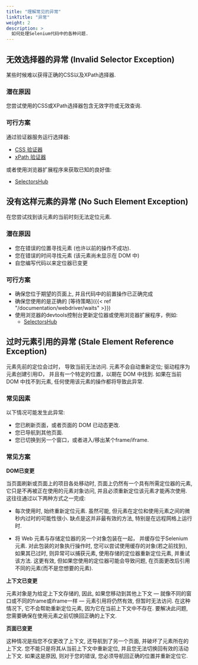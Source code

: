 ```yaml
---
title: "理解常见的异常"
linkTitle: "异常"
weight: 2
description: >
  如何处理Selenium代码中的各种问题.
---
```


## 无效选择器的异常 (Invalid Selector Exception)

某些时候难以获得正确的CSS以及XPath选择器.

### 潜在原因

您尝试使用的CSS或XPath选择器包含无效字符或无效查询.

### 可行方案

通过验证器服务运行选择器:
* [CSS 验证器](http://csslint.net/)
* [xPath 验证器](http://www.freeformatter.com/xpath-tester.html)

或者使用浏览器扩展程序来获取已知的良好值:
* [SelectorsHub](https://selectorshub.com/selectorshub/)

## 没有这样元素的异常 (No Such Element Exception)

在您尝试找到该元素的当前时刻无法定位元素.

### 潜在原因

* 您在错误的位置寻找元素 (也许以前的操作不成功).
* 您在错误的时间寻找元素 (该元素尚未显示在 DOM 中)
* 自您编写代码以来定位器已变更

### 可行方案

* 确保您位于期望的页面上, 并且代码中的前置操作已正确完成
* 确保您使用的是正确的 [等待策略]({{< ref "/documentation/webdriver/waits" >}})
* 使用浏览器的devtools控制台更新定位器或使用浏览器扩展程序，例如:
  * [SelectorsHub](https://selectorshub.com/selectorshub/)

## 过时元素引用的异常 (Stale Element Reference Exception)

元素先前的定位会过时，
导致当前无法访问.
元素不会自动重新定位;
驱动程序为元素创建引用ID，
并且有一个特定的位置，以期在 DOM 中找到.
如果在当前 DOM 中找不到元素,
任何使用该元素的操作都将导致此异常.

### 常见因素

以下情况可能发生此异常:

* 您已刷新页面，或者页面的 DOM 已动态更改.
* 您已导航到其他页面.
* 您已切换到另一个窗口，或者进入/移出某个frame/iframe.

### 常见方案

**DOM已变更**

当页面刷新或页面上的项目各处移动时,
页面上仍然有一个具有所需定位器的元素,
它只是不再被正在使用的元素对象访问,
并且必须重新定位该元素才能再次使用.
这往往通过以下两种方式之一完成:

* 每次使用时, 始终重新定位元素.
虽然可能, 但元素在定位和使用元素之间的微秒内过时的可能性很小.
缺点是这并非最有效的方法, 
特别是在远程网格上运行时.

* 将 Web 元素与存储定位器的另一个对象包装在一起，
并缓存位于Selenium元素.
对此包装的对象执行操作时,
您可以尝试使用缓存的对象(若之前找到),
如果其已过时, 则异常可以捕获元素,
使用存储的定位器重新定位元素, 并重试该方法.
这更有效, 但如果您使用的定位器可能会导致问题,
在页面更改后引用不同的元素(而不是您想要的元素).

**上下文已变更**

元素对象是为给定上下文存储的, 
因此, 如果您移动到其他上下文 —
就像不同的窗口或不同的frame或iframe一样 — 元素引用将仍然有效,
但暂时无法访问. 在这种情况下,
它不会帮助重新定位元素, 因为它在当前上下文中不存在.
要解决此问题, 您需要确保在使用元素之前切换回正确的上下文. 

**页面已变更**

这种情况是指您不仅更改了上下文, 还导航到了另一个页面, 
并破坏了元素所在的上下文.
您不能只是将其从当前上下文中重新定位,
并且您无法切换回有效的活动上下文.
如果这是原因, 则对于您的错误, 您必须导航回正确的位置并重新定位它.
